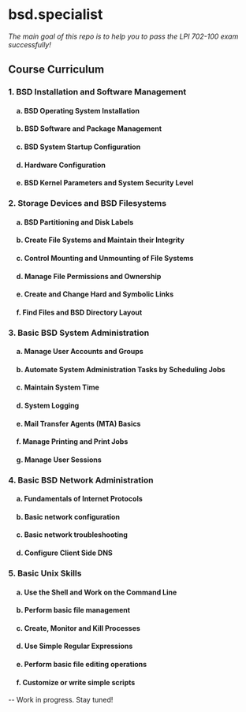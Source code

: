 # bsd.specialist
*The main goal of this repo is to help you to pass the LPI 702-100 exam successfully!*

## Course Curriculum

### 1. BSD Installation and Software Management
  #### &nbsp;&nbsp;&nbsp;&nbsp; a. BSD Operating System Installation
  #### &nbsp;&nbsp;&nbsp;&nbsp; b. BSD Software and Package Management
  #### &nbsp;&nbsp;&nbsp;&nbsp; c. BSD System Startup Configuration
  #### &nbsp;&nbsp;&nbsp;&nbsp; d. Hardware Configuration
  #### &nbsp;&nbsp;&nbsp;&nbsp; e. BSD Kernel Parameters and System Security Level
  
### 2. Storage Devices and BSD Filesystems
  #### &nbsp;&nbsp;&nbsp;&nbsp; a. BSD Partitioning and Disk Labels
  #### &nbsp;&nbsp;&nbsp;&nbsp; b. Create File Systems and Maintain their Integrity
  #### &nbsp;&nbsp;&nbsp;&nbsp; c. Control Mounting and Unmounting of File Systems
  #### &nbsp;&nbsp;&nbsp;&nbsp; d. Manage File Permissions and Ownership
  #### &nbsp;&nbsp;&nbsp;&nbsp; e. Create and Change Hard and Symbolic Links
  #### &nbsp;&nbsp;&nbsp;&nbsp; f. Find Files and BSD Directory Layout
  
### 3. Basic BSD System Administration
  #### &nbsp;&nbsp;&nbsp;&nbsp; a. Manage User Accounts and Groups
  #### &nbsp;&nbsp;&nbsp;&nbsp; b. Automate System Administration Tasks by Scheduling Jobs
  #### &nbsp;&nbsp;&nbsp;&nbsp; c. Maintain System Time
  #### &nbsp;&nbsp;&nbsp;&nbsp; d. System Logging
  #### &nbsp;&nbsp;&nbsp;&nbsp; e. Mail Transfer Agents (MTA) Basics
  #### &nbsp;&nbsp;&nbsp;&nbsp; f. Manage Printing and Print Jobs
  #### &nbsp;&nbsp;&nbsp;&nbsp; g. Manage User Sessions
  
### 4. Basic BSD Network Administration
  #### &nbsp;&nbsp;&nbsp;&nbsp; a. Fundamentals of Internet Protocols
  #### &nbsp;&nbsp;&nbsp;&nbsp; b. Basic network configuration
  #### &nbsp;&nbsp;&nbsp;&nbsp; c. Basic network troubleshooting
  #### &nbsp;&nbsp;&nbsp;&nbsp; d. Configure Client Side DNS
  
### 5. Basic Unix Skills
  #### &nbsp;&nbsp;&nbsp;&nbsp; a. Use the Shell and Work on the Command Line
  #### &nbsp;&nbsp;&nbsp;&nbsp; b. Perform basic file management
  #### &nbsp;&nbsp;&nbsp;&nbsp; c. Create, Monitor and Kill Processes
  #### &nbsp;&nbsp;&nbsp;&nbsp; d. Use Simple Regular Expressions
  #### &nbsp;&nbsp;&nbsp;&nbsp; e. Perform basic file editing operations
  #### &nbsp;&nbsp;&nbsp;&nbsp; f. Customize or write simple scripts
  
-- Work in progress. Stay tuned!
